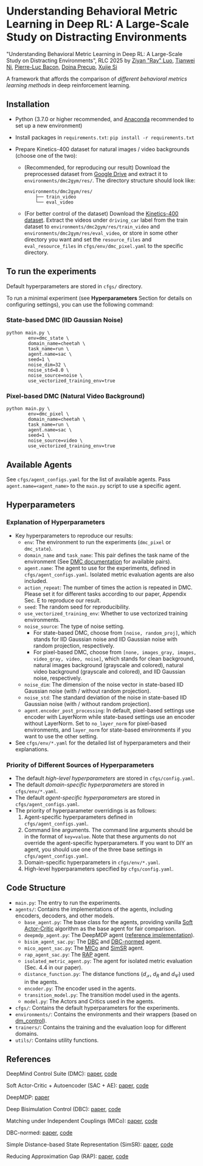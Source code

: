 # Understanding Behavioral Metric Learning in Deep RL: A Large-Scale Study on Distracting Environments

"Understanding Behavioral Metric Learning in Deep RL: A Large-Scale Study on Distracting Environments", RLC 2025
by [Ziyan "Ray" Luo](https://zyluo.netlify.app/), [Tianwei Ni](https://twni2016.github.io/), [Pierre-Luc Bacon](https://pierrelucbacon.com/), [Doina Precup](https://mila.quebec/en/directory/doina-precup), [Xujie Si](https://www.cs.toronto.edu/~six/)

A framework that affords the comparison of *different behavioral metrics learning methods* in deep reinforcement learning.


## Installation
- Python (3.7.0 or higher recommended, and [Anaconda](https://www.anaconda.com/) recommended to set up a new environment)

- Install packages in `requirements.txt`: `pip install -r requirements.txt`

- Prepare Kinetics-400 dataset for natural images / video backgrounds (choose one of the two): 
    - (Recommended, for reproducing our result) Download the preprocessed dataset from [Google Drive](https://drive.google.com/file/d/1dkrB_2RWztCrEp_0A4UiEYtkqILgo5Hv/view?usp=sharing) and extract it to `environments/dmc2gym/res/`. The directory structure should look like:
        ```
        environments/dmc2gym/res/
            ├── train_video
            └── eval_video
        ```

    - (For better control of the dataset) Download the [Kinetics-400 dataset](https://github.com/Showmax/kinetics-downloader). Extract the videos under `driving_car` label from the train dataset to `environments/dmc2gym/res/train_video` and `environments/dmc2gym/res/eval_video`, or store in some other directory you want and set the `resource_files` and `eval_resource_files` in `cfgs/env/dmc_pixel.yaml` to the specific directory.

## To run the experiments
Default hyperparameters are stored in `cfgs/` directory.

To run a minimal experiment (see **Hyperparameters** Section for details on configuring settings), you can use the following command:
### State-based DMC (IID Gaussian Noise)
```
python main.py \
        env=dmc_state \
        domain_name=cheetah \
        task_name=run \
        agent.name=sac \
        seed=1 \
        noise_dim=32 \
        noise_std=8.0 \
        noise_source=noise \
        use_vectorized_training_env=true
```

### Pixel-based DMC (Natural Video Background)
```
python main.py \
        env=dmc_pixel \
        domain_name=cheetah \
        task_name=run \
        agent.name=sac \
        seed=1 \
        noise_source=video \
        use_vectorized_training_env=true
```

## Available Agents
See `cfgs/agent_configs.yaml` for the list of available agents. Pass `agent.name=<agent_name>` to the `main.py` script to use a specific agent.

## Hyperparameters
### Explanation of Hyperparameters
- Key hyperparameters to reproduce our results:
    - `env`: The environment to run the experiments (`dmc_pixel` or `dmc_state`).
    - `domain_name` and `task_name`: This pair defines the task name of the environment (See [DMC documentation](https://arxiv.org/abs/1801.00690) for available pairs).
    - `agent.name`: The agent to use for the experiments, defined in `cfgs/agent_configs.yaml`. Isolated metric evaluation agents are also included.
    - `action_repeat`: The number of times the action is repeated in DMC. Please set it for different tasks according to our paper, Appendix Sec. E to reproduce our result.
    - `seed`: The random seed for reproducibility.
    - `use_vectorized_training_env`: Whether to use vectorized training environments.
    - `noise_source`: The type of noise setting.
        - For state-based DMC, choose from `[noise, random_proj]`, which stands for IID Gaussian noise and IID Gaussian noise with random projection, respectively.
        - For pixel-based DMC, choose from `[none, images_gray, images, video_gray, video, noise]`, which stands for clean background, natural images background (grayscale and colored), natural video background (grayscale and colored), and IID Gaussian noise, respectively.
    - `noise_dim`: The dimension of the noise vector in state-based IID Gaussian noise (with / without random projection).
    - `noise_std`: The standard deviation of the noise in state-based IID Gaussian noise (with / without random projection).
    - `agent.encoder_post_processing`: In default, pixel-based settings use encoder with LayerNorm while state-based settings use an encoder without LayerNorm. Set to `no_layer_norm` for pixel-based environments, and `layer_norm` for state-based environments if you want to use the other setting.
- See `cfgs/env/*.yaml` for the detailed list of hyperparameters and their explanations.

### Priority of Different Sources of Hyperparameters
- The default *high-level hyperparameters* are stored in `cfgs/config.yaml`.
- The default *domain-specific hyperparameters* are stored in `cfgs/env/*.yaml`.
- The default *agent-specific hyperparameters* are stored in `cfgs/agent_configs.yaml`.
- The priority of hyperparameter overridings is as follows:
    1. Agent-specific hyperparameters defined in `cfgs/agent_configs.yaml`.
    2. Command line arguments. The command line arguments should be in the format of `key=value`. Note that these arguments do not override the agent-specific hyperparameters. If you want to DIY an agent, you should use one of the three base settings in `cfgs/agent_configs.yaml`.
    3. Domain-specific hyperparameters in `cfgs/env/*.yaml`.
    4. High-level hyperparameters specified by `cfgs/config.yaml`.

## Code Structure
- `main.py`: The entry to run the experiments.
- `agents/`: Contains the implementations of the agents, including encoders, decoders, and other models.
    - `base_agent.py`: The base class for the agents, providing vanilla [Soft Actor-Critic](https://github.com/haarnoja/sac) algorithm as the base agent for fair comparison.
    - `deepmdp_agent.py`: The DeepMDP agent ([reference implementation](https://github.com/facebookresearch/deep_bisim4control/blob/main/agent/deepmdp_agent.py)).
    - `bisim_agent_sac.py`: The [DBC](https://github.com/google-deepmind/dm_control) and [DBC-normed](https://github.com/metekemertas/RobustBisimulation) agent.
    - `mico_agent_sac.py`: The [MICo](https://github.com/google-research/google-research/blob/bb19948d367f3337c16176232e86069bf36b0bf5/mico) and [SimSR](https://github.com/bit1029public/SimSR) agent.
    - `rap_agent_sac.py`: The [RAP](https://github.com/jianda-chen/RAP_distance) agent.
    - `isolated_metric_agent.py`: The agent for isolated metric evaluation (Sec. 4.4 in our paper).
    - `distance_function.py`: The distance functions ($d_\mathcal{X}$, $d_R$ and $d_\Psi$) used in the agents.
    - `encoder.py`: The encoder used in the agents.
    - `transition_model.py`: The transition model used in the agents.
    - `model.py`: The Actors and Critics used in the agents.
- `cfgs/`: Contains the default hyperparameters for the experiments.
- `environments/`: Contains the environments and their wrappers (based on [dm_control](https://github.com/google-deepmind/dm_control)).
- `trainers/`: Contains the training and the evaluation loop for different domains.
- `utils/`: Contains utility functions.

## References
DeepMind Control Suite (DMC): [paper](https://arxiv.org/abs/1801.00690), [code](https://github.com/google-deepmind/dm_control)

Soft Actor-Critic + Autoencoder (SAC + AE): [paper](https://arxiv.org/abs/1910.01741), [code](https://github.com/denisyarats/pytorch_sac_ae)

DeepMDP: [paper](https://proceedings.mlr.press/v97/gelada19a.html)

Deep Bisimulation Control (DBC): [paper](https://arxiv.org/abs/2006.10742), [code](https://github.com/facebookresearch/deep_bisim4control)

Matching under Independent Couplings (MICo): [paper](https://proceedings.neurips.cc/paper_files/paper/2021/hash/fd06b8ea02fe5b1c2496fe1700e9d16c-Abstract.html), [code](https://github.com/google-research/google-research/blob/bb19948d367f3337c16176232e86069bf36b0bf5/mico)

DBC-normed: [paper](https://arxiv.org/abs/2110.14096), [code](https://github.com/metekemertas/RobustBisimulation)

Simple Distance-based State Representation (SimSR): [paper](https://arxiv.org/abs/2112.15303), [code](https://github.com/bit1029public/SimSR)

Reducing Approximation Gap (RAP): [paper](https://proceedings.neurips.cc/paper_files/paper/2022/hash/eda9523faa5e7191aee1c2eaff669716-Abstract-Conference.html), [code](https://github.com/jianda-chen/RAP_distance)




